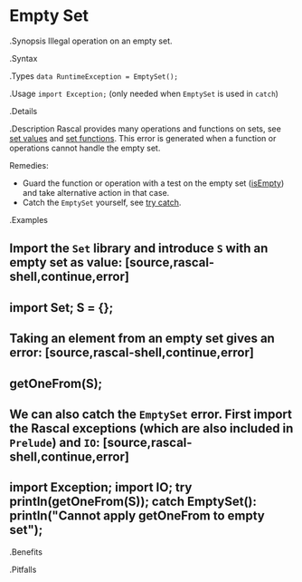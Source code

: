 # Empty Set

.Synopsis
Illegal operation on an empty set.

.Syntax

.Types
`data RuntimeException = EmptySet();`
       
.Usage
`import Exception;` (only needed when `EmptySet` is used in `catch`)

.Details

.Description
Rascal provides many operations and functions on sets, see [set values]((Rascal:Values-Set))
and [set functions]((Libraries:Prelude-Set)).
This error is generated when a function or operations cannot handle the empty set.

Remedies:

*  Guard the function or operation with a test on the empty set ([isEmpty]((Libraries:Set-isEmpty))) and 
  take alternative action in that case.
*  Catch the `EmptySet` yourself, see [try catch]((Rascal:Statements-TryCatch)).

.Examples

Import the `Set` library and introduce `S` with an empty set as value:
[source,rascal-shell,continue,error]
----
import Set;
S = {};
----
Taking an element from an empty set gives an error:
[source,rascal-shell,continue,error]
----
getOneFrom(S);
----
We can also catch the `EmptySet` error. First import the Rascal exceptions (which are also included in `Prelude`)
and `IO`:
[source,rascal-shell,continue,error]
----
import Exception;
import IO;
try 
  println(getOneFrom(S)); 
catch EmptySet(): 
  println("Cannot apply getOneFrom to empty set");
----

.Benefits

.Pitfalls

